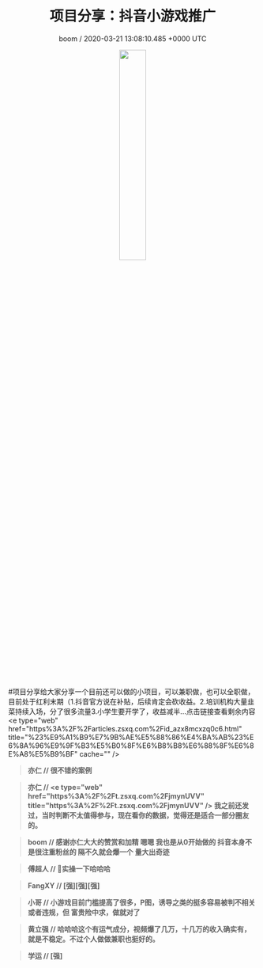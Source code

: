 <h1 align="center">项目分享：抖音小游戏推广</h1>
<p align="center">
    <a>boom / 2020-03-21 13:08:10.485 &#43;0000 UTC</a>
</p>

<div align="center">
    <img src="https://images.zsxq.com/FuRh_2WSZW8SEwmjFzW9kelYTV6g?e=1590940799&amp;token=kIxbL07-8jAj8w1n4s9zv64FuZZNEATmlU_Vm6zD:mYozrmpVx3wYYUrw6Ajor9odPH8=" width="33%" height="33%"/>
</div>

<div>
#项目分享给大家分享一个目前还可以做的小项目，可以兼职做，也可以全职做，目前处于红利末期（1.抖音官方说在补贴，后续肯定会砍收益。2.培训机构大量韭菜持续入场，分了很多流量3.小学生要开学了，收益减半...点击链接查看剩余内容&lt;e type=&#34;web&#34; href=&#34;https%3A%2F%2Farticles.zsxq.com%2Fid_azx8mcxzq0c6.html&#34; title=&#34;%23%E9%A1%B9%E7%9B%AE%E5%88%86%E4%BA%AB%23%E6%8A%96%E9%9F%B3%E5%B0%8F%E6%B8%B8%E6%88%8F%E6%8E%A8%E5%B9%BF&#34; cache=&#34;&#34; /&gt;
</div>

<div class="image" align="center">

</div>

<div align="left">
<div>

<blockquote >
<span> <strong>亦仁 // 很不错的案例 </strong></span>
</blockquote>

<blockquote >
<span> <strong>亦仁 // &lt;e type=&#34;web&#34; href=&#34;https%3A%2F%2Ft.zsxq.com%2FjmynUVV&#34; title=&#34;https%3A%2F%2Ft.zsxq.com%2FjmynUVV&#34; /&gt;
我之前还发过，当时判断不太值得参与，现在看你的数据，觉得还是适合一部分圈友的。 </strong></span>
</blockquote>

<blockquote >
<span> <strong>boom // 感谢亦仁大大的赞赏和加精  嗯嗯 我也是从0开始做的  抖音本身不是很注重粉丝的 隔不久就会爆一个  量大出奇迹 </strong></span>
</blockquote>

<blockquote >
<span> <strong>傅超人 // 🐂实操一下哈哈哈 </strong></span>
</blockquote>

<blockquote >
<span> <strong>FangXY // [强][强][强] </strong></span>
</blockquote>

<blockquote >
<span> <strong>小哥 // 小游戏目前门槛提高了很多，P图，诱导之类的挺多容易被判不相关或者违规，但 富贵险中求，做就对了 </strong></span>
</blockquote>

<blockquote >
<span> <strong>黄立强 // 哈哈哈这个有运气成分，视频爆了几万，十几万的收入确实有，就是不稳定。不过个人做做兼职也挺好的。 </strong></span>
</blockquote>

<blockquote >
<span> <strong>学运 // [强] </strong></span>
</blockquote>

</div>
</div>